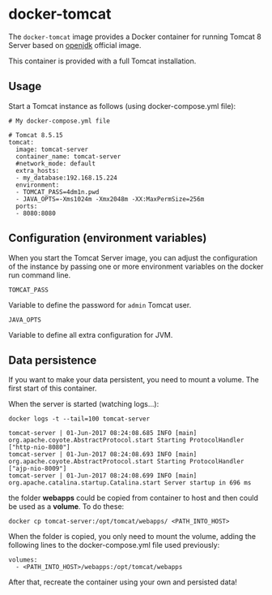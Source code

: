 # docker-tomcat

The `docker-tomcat` image provides a Docker container for running Tomcat 8 Server 
based on [openjdk](https://hub.docker.com/_/openjdk/) official image.

This container is provided with a full Tomcat installation.

## Usage

Start a Tomcat instance as follows (using docker-compose.yml file):

	# My docker-compose.yml file
	
	# Tomcat 8.5.15
	tomcat:
	  image: tomcat-server
	  container_name: tomcat-server
	  #network_mode: default
	  extra_hosts:
	  - my_database:192.168.15.224
	  environment:
	  - TOMCAT_PASS=4dm1n.pwd
	  - JAVA_OPTS=-Xms1024m -Xmx2048m -XX:MaxPermSize=256m
	  ports:
	  - 8080:8080

## Configuration (environment variables)

When you start the Tomcat Server image, you can adjust the configuration of the instance by 
passing one or more environment variables on the docker run command line. 

	TOMCAT_PASS

Variable to	define the password for `admin` Tomcat user.

	JAVA_OPTS
	
Variable to define all extra configuration for JVM.

## Data persistence

If you want to make your data persistent, you need to mount a volume.
The first start of this container.

When the server is started (watching logs...):

	docker logs -t --tail=100 tomcat-server
	
	tomcat-server | 01-Jun-2017 08:24:08.685 INFO [main] org.apache.coyote.AbstractProtocol.start Starting ProtocolHandler ["http-nio-8080"]
	tomcat-server | 01-Jun-2017 08:24:08.693 INFO [main] org.apache.coyote.AbstractProtocol.start Starting ProtocolHandler ["ajp-nio-8009"]
	tomcat-server | 01-Jun-2017 08:24:08.699 INFO [main] org.apache.catalina.startup.Catalina.start Server startup in 696 ms


the folder **webapps** could be copied from container to host and
then could be used as a **volume**. To do these:

	docker cp tomcat-server:/opt/tomcat/webapps/ <PATH_INTO_HOST>
	
When the folder is copied, you only need to mount the volume, adding the following lines
to the docker-compose.yml file used previously:

	volumes:
	  - <PATH_INTO_HOST>/webapps:/opt/tomcat/webapps
	  
After that, recreate the container using your own and persisted data!

